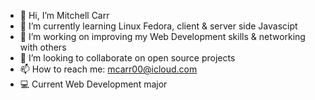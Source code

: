 - 👋 Hi, I’m Mitchell Carr
- 👀 I’m currently learning Linux Fedora, client & server side Javascipt 
- 🌱 I’m working on improving my Web Development skills & networking with others
- 💞️ I’m looking to collaborate on open source projects
- 📫 How to reach me: mcarr00@icloud.com
- 💻 Current Web Development major

